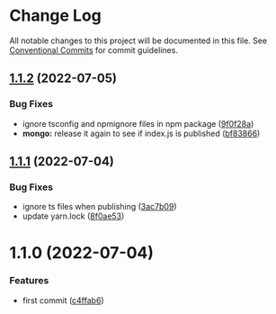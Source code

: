 # Change Log

All notable changes to this project will be documented in this file.
See [Conventional Commits](https://conventionalcommits.org) for commit guidelines.

## [1.1.2](https://github.com/binibiz/nodejs-commons/compare/@binibiz/mongo@1.1.1...@binibiz/mongo@1.1.2) (2022-07-05)


### Bug Fixes

* ignore tsconfig and npmignore files in npm package ([9f0f28a](https://github.com/binibiz/nodejs-commons/commit/9f0f28a3c171d2ed73d5b5ed8c403fe25a36b267))
* **mongo:** release it again to see if index.js is published ([bf83866](https://github.com/binibiz/nodejs-commons/commit/bf8386682e88811674f769c84f24fead657be54a))





## [1.1.1](https://github.com/binibiz/nodejs-commons/compare/@binibiz/mongo@1.1.0...@binibiz/mongo@1.1.1) (2022-07-04)


### Bug Fixes

* ignore ts files when publishing ([3ac7b09](https://github.com/binibiz/nodejs-commons/commit/3ac7b0997810777a54e9def85e139b8435646be6))
* update yarn.lock ([8f0ae53](https://github.com/binibiz/nodejs-commons/commit/8f0ae531b9b8c74cd2c43d38094a80c1ccdca493))





# 1.1.0 (2022-07-04)


### Features

* first commit ([c4ffab6](https://github.com/binibiz/nodejs-commons/commit/c4ffab6bb43999506c46ab2e32e51fea077f5307))
